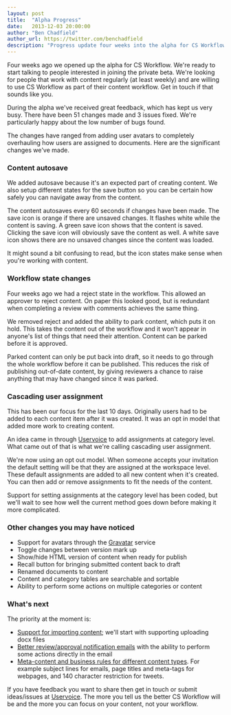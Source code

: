 ```yaml
---
layout: post
title:  "Alpha Progress"
date:   2013-12-03 20:00:00
author: "Ben Chadfield"
author_url: https://twitter.com/benchadfield
description: "Progress update four weeks into the alpha for CS Workflow, the content workflow tool to help you through your review and approval process."
---
```


Four weeks ago we opened up the alpha for CS Workflow. We're ready to start talking to people interested in joining the private beta. We're looking for people that work with content regularly (at least weekly) and are willing to use CS Workflow as part of their content workflow. Get in touch if that sounds like you.

During the alpha we've received great feedback, which has kept us very busy. There have been 51 changes made and 3 issues fixed. We're particularly happy about the low number of bugs found.

The changes have ranged from adding user avatars to completely overhauling how users are assigned to documents. Here are the significant changes we've made.

### Content autosave
We added autosave because it's an expected part of creating content. We also setup different states for the save button so you can be certain how safely you can navigate away from the content.

The content autosaves every 60 seconds if changes have been made. The save icon is orange if there are unsaved changes. It flashes white while the content is saving. A green save icon shows that the content is saved. Clicking the save icon will obviously save the content as well. A white save icon shows there are no unsaved changes since the content was loaded.

It might sound a bit confusing to read, but the icon states make sense when you're working with content.

### Workflow state changes
Four weeks ago we had a reject state in the workflow. This allowed an approver to reject content. On paper this looked good, but is redundant when completing a review with comments achieves the same thing.

We removed reject and added the ability to park content, which puts it on hold. This takes the content out of the workflow and it won't appear in anyone's list of things that need their attention. Content can be parked before it is approved.

Parked content can only be put back into draft, so it needs to go through the whole workflow before it can be published. This reduces the risk of publishing out-of-date content, by giving reviewers a chance to raise anything that may have changed since it was parked.

### Cascading user assignment
This has been our focus for the last 10 days. Originally users had to be added to each content item after it was created. It was an opt in model that added more work to creating content.

An idea came in through [Uservoice] to add assignments at category level. What came out of that is what we're calling cascading user assignment.

We're now using an opt out model. When someone accepts your invitation the default setting will be that they are assigned at the workspace level. These default assignments are added to all new content when it's created. You can then add or remove assignments to fit the needs of the content.

Support for setting assignments at the category level has been coded, but we'll wait to see how well the current method goes down before making it more complicated.

### Other changes you may have noticed

- Support for avatars through the [Gravatar] service
- Toggle changes between version mark up
- Show/hide HTML version of content when ready for publish
- Recall button for bringing submitted content back to draft
- Renamed documents to content
- Content and category tables are searchable and sortable
- Ability to perform some actions on multiple categories or content

### What's next
The priority at the moment is:

- [Support for importing content]; we'll start with supporting uploading docx files
- [Better review/approval notification emails] with the ability to perform some actions directly in the email
- [Meta-content and business rules for different content types]. For example subject lines for emails, page titles and meta-tags for webpages, and 140 character restriction for tweets.

If you have feedback you want to share then get in touch or submit ideas/issues at [Uservoice]. The more you tell us the better CS Workflow will be and the more you can focus on your content, not your workflow.

[Uservoice]: http://csworkflow.uservoice.com
[Gravatar]: http://gravatar.com
[Support for importing content]: https://csworkflow.uservoice.com/forums/223316-ideas-and-next-steps/suggestions/4508235-content-import-and-upload
[Better review/approval notification emails]: https://csworkflow.uservoice.com/forums/223316-ideas-and-next-steps/suggestions/4532994-better-review-notification-emails
[Meta-content and business rules for different content types]: https://csworkflow.uservoice.com/forums/223316-ideas-and-next-steps/suggestions/4561660-add-meta-content-and-business-rules-for-different-
